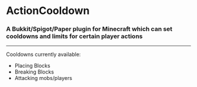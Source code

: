 # ActionCooldown
### A Bukkit/Spigot/Paper plugin for Minecraft which can set cooldowns and limits for certain player actions ###
 - - - -
Cooldowns currently available:
* Placing Blocks
* Breaking Blocks
* Attacking mobs/players
